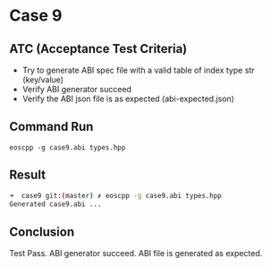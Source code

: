 # Case 9

## ATC (Acceptance Test Criteria)
- Try to generate ABI spec file with a valid table of index type str (key/value)
- Verify ABI generator succeed
- Verify the ABI json file is as expected (abi-expected.json)

## Command Run
```
eoscpp -g case9.abi types.hpp
```

## Result
```bash
➜  case9 git:(master) ✗ eoscpp -g case9.abi types.hpp
Generated case9.abi ...
```

## Conclusion
Test Pass.
ABI generator succeed.
ABI file is generated as expected.
